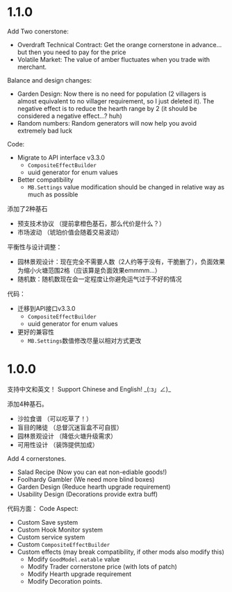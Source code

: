 
# 1.1.0

Add Two conerstone:
- Overdraft Technical Contract: Get the orange cornerstone in advance... but then you need to pay for the price
- Volatile Market: The value of amber fluctuates when you trade with merchant.

Balance and design changes:
- Garden Design: Now there is no need for population (2 villagers is almost equivalent to no villager requirement, so I just deleted it). The negative effect is to reduce the hearth range by 2 (it should be considered a negative effect...? huh)
- Random numbers: Random generators will now help you avoid extremely bad luck

Code:
- Migrate to API interface v3.3.0
	- `CompositeEffectBuilder`
	- uuid generator for enum values
- Better compatibility
	- `MB.Settings` value modification should be changed in relative way as much as possible

添加了2种基石
- 预支技术协议 （提前拿橙色基石，那么代价是什么？）
- 市场波动 （琥珀价值会随着交易波动）

平衡性与设计调整：
- 园林景观设计：现在完全不需要人数（2人约等于没有，干脆删了），负面效果为缩小火塘范围2格（应该算是负面效果emmmm...）
- 随机数：随机数现在会一定程度让你避免运气过于不好的情况

代码：
- 迁移到API接口v3.3.0
	- `CompositeEffectBuilder`
	- uuid generator for enum values
- 更好的兼容性
	- `MB.Settings`数值修改尽量以相对方式更改

# 1.0.0

支持中文和英文！
Support Chinese and English!
\_(:з」∠)\_

添加4种基石。
- 沙拉食谱 （可以吃草了！）
- 盲目的赌徒 （总督沉迷盲盒不可自拔）
- 园林景观设计 （降低火塘升级需求）
- 可用性设计 （装饰提供加成）

Add 4 cornerstones.
- Salad Recipe (Now you can eat non-ediable goods!)
- Foolhardy Gambler (We need more blind boxes)
- Garden Design (Reduce hearth upgrade requirement)
- Usability Design (Decorations provide extra buff)


代码方面：
Code Aspect:
- Custom Save system
- Custom Hook Monitor system
- Custom service system
- Custom `CompositeEffectBuilder`
- Custom effects (may break compatibility, if other mods also modify this)
	- Modify `GoodModel.eatable` value
	- Modify Trader cornerstone price (with lots of patch)
	- Modify Hearth upgrade requirement
	- Modify Decoration points.